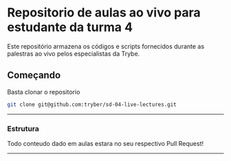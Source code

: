 # Repositorio de aulas ao vivo para estudante da turma 4

Este repositório armazena os códigos e scripts fornecidos durante as palestras ao vivo pelos especialistas da Trybe.

## Começando

Basta clonar o repositorio

```sh
git clone git@github.com:tryber/sd-04-live-lectures.git
```

---

### Estrutura

Todo conteudo dado em aulas estara no seu respectivo Pull Request!

---
